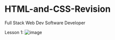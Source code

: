 # HTML-and-CSS-Revision
Full Stack Web Dev Software Developer

Lesson 1:
![image](https://github.com/Meenu00615/HTML-and-CSS-Revision/assets/149779716/af3956de-30dd-4312-a4ee-a0c7bf27708f)

